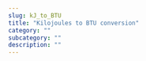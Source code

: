 ```yaml
---
slug: kJ_to_BTU
title: "Kilojoules to BTU conversion"
category: ""
subcategory: ""
description: ""
---
```


